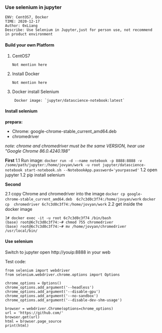 ### Use selenium in jupyter

```
ENV: CentOS7, Docker
TIME: 2020-12-17
Author: 0xLiang
Describe: Use Selenium in Jupyter,just for person use, not recommend in product environment
```

#### Build your own Platform
1. CentOS7

    `Not mention here`

2. Install Docker

    `Not mention here`

3. Docker install Selenium

        Docker image: `jupyter/datascience-notebook:latest`


#### Install selenium

**prepara:**

* Chrome: google-chrome-stable_current_amd64.deb
* chromedriver


*note: chrome and chromedriver must be the same VERSION, hear use "Google Chrome 86.0.4240.198"*


**First**
1.1 Run image: `docker run -d --name notebook -p 8888:8888 -v /some/path/jupyter:/home/jovyan/work -u root jupyter/datascience-notebook start-notebook.sh --NotebookApp.password='yourpasswd'`
1.2 open jupyter
1.2 pip install selenium

**Second**

2.1 copy Chrome and chromedriver into the image
`docker cp google-chrome-stable_current_amd64.deb  6c7c3d0c3f74:/home/jovyan/work`
`docker cp  chromedriver 6c7c3d0c3f74:/home/jovyan/work`
2.2 get inside the docker image 
```
]# docker exec -it -u root 6c7c3d0c3f74 /bin/bash
(base) root@6c7c3d0c3f74:~# chmod 755 chromedriver
(base) root@6c7c3d0c3f74:~# mv /home/jovyan/chromedriver /usr/local/bin/
```

#### Use selenium 

Switch to jupyter
open http://youip:8888 in your web

Test code:
```
from selenium import webdriver
from selenium.webdriver.chrome.options import Options

chrome_options = Options()
chrome_options.add_argument('--headless')
chrome_options.add_argument('--disable-gpu')
chrome_options.add_argument('--no-sandbox')
chrome_options.add_argument('--disable-dev-shm-usage')

browser = webdriver.Chrome(options=chrome_options)
url = 'https://github.com/'
browser.get(url)
html = browser.page_source
print(html)

```






